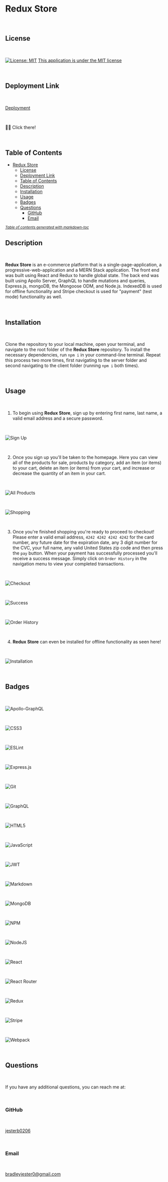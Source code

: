 # Redux Store

<br>

## License

<br>

[![License: MIT](https://img.shields.io/badge/License-MIT-yellow.svg)](https://opensource.org/licenses/MIT)
[This application is under the MIT license](https://opensource.org/licenses/MIT)

<br>

## Deployment Link

<br>

[Deployment](https://redux-store-0206.herokuapp.com)

<br>

☝🏻 Click there!

<br>

## Table of Contents

- [Redux Store](#redux-store)
  - [License](#license)
  - [Deployment Link](#deployment-link)
  - [Table of Contents](#table-of-contents)
  - [Description](#description)
  - [Installation](#installation)
  - [Usage](#usage)
  - [Badges](#badges)
  - [Questions](#questions)
    - [GitHub](#github)
    - [Email](#email)

<small><i><a href='http://ecotrust-canada.github.io/markdown-toc/'>Table of contents generated with markdown-toc</a></i></small>

## Description

<br>

**Redux Store** is an e-commerce platform that is a single-page-application, a progressive-web-application and a MERN Stack application. The front end was built using React and Redux to handle global state. The back end was built using Apollo Server, GraphQL to handle mutations and queries, Express.js, mongoDB, the Mongoose ODM, and Node.js. IndexedDB is used for offline functionality and Stripe checkout is used for "payment" (test mode) functionality as well.

<br>

## Installation

<br>

Clone the repository to your local machine, open your terminal, and navigate to the root folder of the **Redux Store** repository. To install the necessary dependencies, run `npm i` in your command-line terminal. Repeat this process two more times, first navigating to the server folder and second navigating to the client folder (running `npm i` both times).

<br>

## Usage

<br>

1. To begin using **Redux Store**, sign up by entering first name, last name, a valid email address and a secure password.

<br>

![Sign Up](assets/images/signup.png)

<br>

2. Once you sign up you'll be taken to the homepage. Here you can view all of the products for sale, products by category, add an item (or items) to your cart, delete an item (or items) from your cart, and increase or decrease the quantity of an item in your cart.

<br>

![All Products](assets/images/all-products.png)

<br>

![Shopping](assets/images/shopping.png)

<br>

3. Once you're finished shopping you're ready to proceed to checkout! Please enter a valid email address, `4242 4242 4242 4242` for the card number, any future date for the expiration date, any 3 digit number for the CVC, your full name, any valid United States zip code and then press the `pay` button. When your payment has successfully processed you'll receive a success message. Simply click on `Order History` in the navigation menu to view your completed transactions.

<br>

![Checkout](assets/images/checkout.png)

<br>

![Success](assets/images/sucess.png)

<br>

![Order History](assets/images/order-history.png)

<br>

4. **Redux Store** can even be installed for offline functionality as seen here!

<br>

![Installation](assets/images/installation.png)

<br>

## Badges

<br>

![Apollo-GraphQL](https://img.shields.io/badge/-ApolloGraphQL-311C87?style=for-the-badge&logo=apollo-graphql)

<br>

![CSS3](https://img.shields.io/badge/css3-%231572B6.svg?style=for-the-badge&logo=css3&logoColor=white)

<br>

![ESLint](https://img.shields.io/badge/ESLint-4B3263?style=for-the-badge&logo=eslint&logoColor=white)

<br>

![Express.js](https://img.shields.io/badge/express.js-%23404d59.svg?style=for-the-badge&logo=express&logoColor=%2361DAFB)

<br>

![Git](https://img.shields.io/badge/git-%23F05033.svg?style=for-the-badge&logo=git&logoColor=white)

<br>

![GraphQL](https://img.shields.io/badge/-GraphQL-E10098?style=for-the-badge&logo=graphql&logoColor=white)

<br>

![HTML5](https://img.shields.io/badge/html5-%23E34F26.svg?style=for-the-badge&logo=html5&logoColor=white)

<br>

![JavaScript](https://img.shields.io/badge/javascript-%23323330.svg?style=for-the-badge&logo=javascript&logoColor=%23F7DF1E)

<br>

![JWT](https://img.shields.io/badge/JWT-black?style=for-the-badge&logo=JSON%20web%20tokens)

<br>

![Markdown](https://img.shields.io/badge/markdown-%23000000.svg?style=for-the-badge&logo=markdown&logoColor=white)

<br>

![MongoDB](https://img.shields.io/badge/MongoDB-%234ea94b.svg?style=for-the-badge&logo=mongodb&logoColor=white)

<br>

![NPM](https://img.shields.io/badge/NPM-%23CB3837.svg?style=for-the-badge&logo=npm&logoColor=white)

<br>

![NodeJS](https://img.shields.io/badge/node.js-6DA55F?style=for-the-badge&logo=node.js&logoColor=white)

<br>

![React](https://img.shields.io/badge/react-%2320232a.svg?style=for-the-badge&logo=react&logoColor=%2361DAFB)

<br>

![React Router](https://img.shields.io/badge/React_Router-CA4245?style=for-the-badge&logo=react-router&logoColor=white)

<br>

![Redux](https://img.shields.io/badge/redux-%23593d88.svg?style=for-the-badge&logo=redux&logoColor=white)

<br>

![Stripe](https://img.shields.io/badge/Stripe-626CD9?style=for-the-badge&logo=Stripe&logoColor=white)

<br>

![Webpack](https://img.shields.io/badge/webpack-%238DD6F9.svg?style=for-the-badge&logo=webpack&logoColor=black)

<br>

## Questions

<br>

If you have any additional questions, you can reach me at:

<br>

### GitHub

<br>

[jesterb0206](https://www.github.com/jesterb0206)

<br>

### Email

<br>

bradleyjester0@gmail.com
